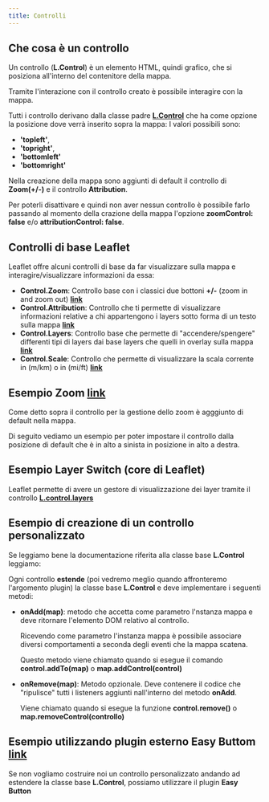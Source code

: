 ```yaml
---
title: Controlli 
---
```


## Che cosa è un controllo

Un controllo (**L.Control**) è un elemento HTML, quindi grafico, che si posiziona all'interno del contenitore della mappa.
 
Tramite l'interazione con il controllo creato è possibile interagire con la mappa.

Tutti i controllo derivano dalla classe padre [**L.Control**](https://leafletjs.com/reference-1.7.1.html#control) che ha come opzione la posizione dove verrà inserito sopra la mappa:
I valori possibili sono:

* **'topleft'**,
* **'topright'**,
* **'bottomleft'** 
* **'bottomright'**

Nella creazione della mappa sono aggiunti di default il controllo di **Zoom(+/-)** e il controllo **Attribution**.

Per poterli disattivare e quindi non aver nessun controllo è possibile farlo passando al momento della crazione della mappa l'opzione **zoomControl: false** e/o **attributionControl: false**.

## Controlli di base Leaflet

Leaflet offre alcuni controlli di base da far visualizzare sulla mappa e interagire/visualizzare informazioni da essa:

* **Control.Zoom**: Controllo base con i classici due bottoni **+/-** (zoom in and zoom out) [**link**](https://leafletjs.com/reference-1.7.1.html#control-zoom)
* **Control.Attribution**: Controllo che ti permette di visualizzare informazioni relative a chi appartengono i layers sotto forma di un testo sulla mappa [**link**](https://leafletjs.com/reference-1.7.1.html#control-attribution)
* **Control.Layers**: Controllo base che permette di "accendere/spengere" differenti tipi di layers dai base layers che quelli in overlay sulla mappa [**link**](https://leafletjs.com/reference-1.7.1.html#control-layers) 
* **Control.Scale**: Controllo che permette di visualizzare la scala corrente in (m/km) o in (mi/ft) [**link**](https://leafletjs.com/reference-1.7.1.html#control-scale)
                               
## Esempio Zoom [**link**](https://leafletjs.com/reference-1.7.1.html#control-zoom)

Come detto sopra il controllo per la gestione dello zoom è agggiunto di default nella mappa.

Di seguito vediamo un esempio per poter impostare il controllo dalla posizione di default che è in alto a sinista in posizione in alto a destra.

<zoom-control></zoom-control>

## Esempio Layer Switch (core di Leaflet)
Leaflet permette di avere un gestore di visualizzazione dei layer tramite il controllo [**L.control.layers**](https://mourner.github.io/Leaflet/reference.html#control-layers)

<layers-switch></layers-switch>

## Esempio di creazione di un controllo personalizzato

Se leggiamo bene la documentazione riferita alla classe base **L.Control** leggiamo:

Ogni controllo **estende** (poi vedremo meglio quando affronteremo l'argomento plugin) la classe base  **L.Control** e deve implementare  i seguenti metodi:

* **onAdd(map)**: metodo che accetta come parametro l'nstanza mappa  e deve ritornare l'elemento DOM relativo al controllo.
 
  Ricevendo come parametro l'instanza mappa è possibile associare diversi comportamenti a seconda degli eventi che la mappa scatena.
 
  Questo metodo viene chiamato quando si esegue il comando **control.addTo(map)** o **map.addControl(control)**

* **onRemove(map)**: Metodo opzionale. Deve contenere il codice che "ripulisce" tutti i listeners aggiunti nall'interno del metodo **onAdd**.
 
  Viene chiamato quando si esegue la funzione **control.remove()** o **map.removeControl(controllo)**


<control-showcenter></control-showcenter>

## Esempio utilizzando plugin esterno Easy Buttom [**link**](https://github.com/CliffCloud/Leaflet.EasyButton)

Se non vogliamo costruire noi un controllo personalizzato andando ad estendere la classe base **L.Control**, possiamo utilizzare il plugin **Easy Button**

<easy-button></easy-button>